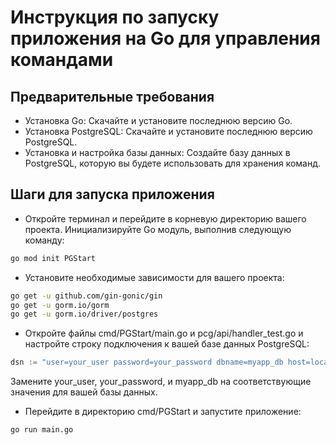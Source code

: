 # Инструкция по запуску приложения на Go для управления командами

## Предварительные требования
- Установка Go: Скачайте и установите последнюю версию Go.
- Установка PostgreSQL: Скачайте и установите последнюю версию PostgreSQL.
- Установка и настройка базы данных: Создайте базу данных в PostgreSQL, которую вы будете использовать для хранения команд.

## Шаги для запуска приложения
- Откройте терминал и перейдите в корневую директорию вашего проекта. Инициализируйте Go модуль, выполнив следующую команду:
```bash
go mod init PGStart
```
- Установите необходимые зависимости для вашего проекта:
```bash
go get -u github.com/gin-gonic/gin
go get -u gorm.io/gorm
go get -u gorm.io/driver/postgres
```
- Откройте файлы cmd/PGStart/main.go и pcg/api/handler_test.go и настройте строку подключения к вашей базе данных PostgreSQL:
```go
dsn := "user=your_user password=your_password dbname=myapp_db host=localhost port=5432 sslmode=disable"
```
Замените your_user, your_password, и myapp_db на соответствующие значения для вашей базы данных.
- Перейдите в директорию cmd/PGStart и запустите приложение:
```bash
go run main.go
```

